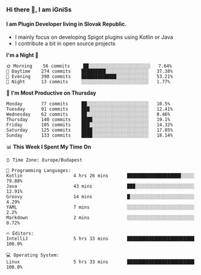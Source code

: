 ### Hi there 👋, I am iGniSs

#### I am Plugin Developer living in Slovak Republic.
- I mainly focus on developing Spigot plugins using Kotlin or Java
- I contribute a bit in open source projects

<!--START_SECTION:waka-->
**I'm a Night 🦉** 

```text
🌞 Morning    56 commits     ██░░░░░░░░░░░░░░░░░░░░░░░   7.64% 
🌆 Daytime    274 commits    █████████░░░░░░░░░░░░░░░░   37.38% 
🌃 Evening    390 commits    █████████████░░░░░░░░░░░░   53.21% 
🌙 Night      13 commits     ░░░░░░░░░░░░░░░░░░░░░░░░░   1.77%

```
📅 **I'm Most Productive on Thursday** 

```text
Monday       77 commits     ██░░░░░░░░░░░░░░░░░░░░░░░   10.5% 
Tuesday      91 commits     ███░░░░░░░░░░░░░░░░░░░░░░   12.41% 
Wednesday    62 commits     ██░░░░░░░░░░░░░░░░░░░░░░░   8.46% 
Thursday     140 commits    ████░░░░░░░░░░░░░░░░░░░░░   19.1% 
Friday       105 commits    ███░░░░░░░░░░░░░░░░░░░░░░   14.32% 
Saturday     125 commits    ████░░░░░░░░░░░░░░░░░░░░░   17.05% 
Sunday       133 commits    ████░░░░░░░░░░░░░░░░░░░░░   18.14%

```


📊 **This Week I Spent My Time On** 

```text
⌚︎ Time Zone: Europe/Budapest

💬 Programming Languages: 
Kotlin                   4 hrs 26 mins       ████████████████████░░░░░   79.88% 
Java                     43 mins             ███░░░░░░░░░░░░░░░░░░░░░░   12.91% 
Groovy                   14 mins             █░░░░░░░░░░░░░░░░░░░░░░░░   4.29% 
YAML                     7 mins              ░░░░░░░░░░░░░░░░░░░░░░░░░   2.2% 
Markdown                 2 mins              ░░░░░░░░░░░░░░░░░░░░░░░░░   0.72%

🔥 Editors: 
IntelliJ                 5 hrs 33 mins       █████████████████████████   100.0%

💻 Operating System: 
Linux                    5 hrs 33 mins       █████████████████████████   100.0%

```


<!--END_SECTION:waka-->